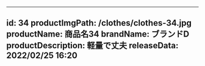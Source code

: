 
---
id: 34
productImgPath: /clothes/clothes-34.jpg
productName: 商品名34
brandName: ブランドD
productDescription: 軽量で丈夫
releaseData: 2022/02/25 16:20
---
  